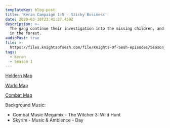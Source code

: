 ```yaml
---
templateKey: blog-post
title: 'Keran Campaign 1:5 - Sticky Business'
date: 2020-03-18T23:41:27.459Z
description: >-
  The gang continue their investigation into the missing children, and have fun
  in the forest.
audioPost: true
file: >-
  https://files.knightsofsesh.com/file/Knights-Of-Sesh-episodes/Season_1/Keran-5.mp3
tags:
  - Keran
  - Season 1
---
```

[Heldern Map](https://keran-podcast.s3.eu-west-2.amazonaws.com/photo_2020-03-18+23.35.35.jpeg)

[World Map](https://keran-podcast.s3.eu-west-2.amazonaws.com/photo_2020-03-18+23.35.35.jpeg)

[Combat Map](https://keran-podcast.s3.eu-west-2.amazonaws.com/photo_2020-03-18+22.41.20.jpeg)

Background Music:
* Combat Music Megamix - The Witcher 3: Wild Hunt
* Skyrim - Music & Ambience - Day
